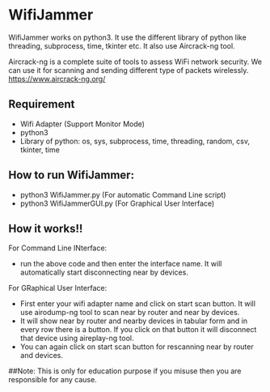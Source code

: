 # WifiJammer

WifiJammer works on python3. It use the different library of python like threading, subprocess, time, tkinter etc. It also use Aircrack-ng tool.

Aircrack-ng is a complete suite of tools to assess WiFi network security. We can use it for scanning and sending different type of packets wirelessly. https://www.aircrack-ng.org/

## Requirement 
* Wifi Adapter (Support Monitor Mode)
* python3
* Library of python: os, sys, subprocess, time, threading, random, csv, tkinter, time

## How to run WifiJammer:
* python3 WifiJammer.py (For automatic Command Line script)
* python3 WifiJammerGUI.py (For Graphical User Interface)

## How it works!!

For Command Line INterface:
* run the above code and then enter the interface name. It will automatically start disconnecting near by devices.

For GRaphical User Interface:
* First enter your wifi adapter name and click on start scan button. It will use airodump-ng tool to scan near by router and near by devices.
* It will show near by router and nearby devices in tabular form and in every row there is a button. If you click on that button it will disconnect that device using aireplay-ng tool.
* You can again click on start scan button for rescanning near by router and devices.

##Note: This is only for education purpose if you misuse then you are responsible for any cause.
